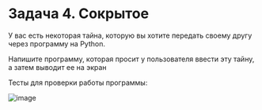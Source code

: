 # Задача 4. Сокрытое
У вас есть некоторая тайна, которую вы хотите передать своему другу через программу на Python. 

Напишите программу, которая просит у пользователя ввести эту тайну, а затем выводит ее на экран

Тесты для проверки работы программы:

![image](https://github.com/user-attachments/assets/bd10fd4b-c2b2-4f83-b3c3-20cb0a49fdfb)
